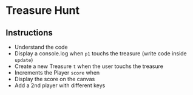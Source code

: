 # Treasure Hunt

## Instructions

- Understand the code
- Display a console.log when `p1` touchs the treasure (write code inside `update`)
- Create a new Treasure `t` when the user touchs the treasure
- Increments the Player `score` when 
- Display the score on the canvas
- Add a 2nd player with different keys